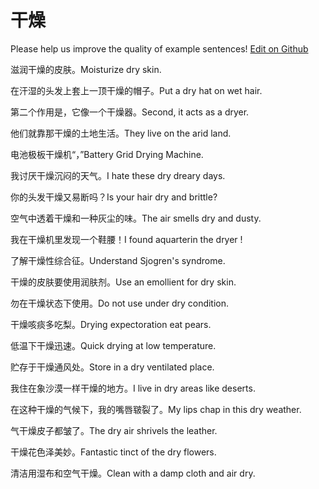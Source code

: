 # 干燥

Please help us improve the quality of example sentences! [Edit on Github](https://github.com/jiyushe/jiyu-example-sentence-source/blob/main/chinese/ganzao.md)

<p><span class="chinese">滋润干燥的皮肤。</span><span class="english">Moisturize dry skin.</span></p>

<p><span class="chinese">在汗湿的头发上套上一顶干燥的帽子。</span><span class="english">Put a dry hat on wet hair.</span></p>

<p><span class="chinese">第二个作用是，它像一个干燥器。</span><span class="english">Second, it acts as a dryer.</span></p>

<p><span class="chinese">他们就靠那干燥的土地生活。</span><span class="english">They live on the arid land.</span></p>

<p><span class="chinese">电池极板干燥机“，”</span><span class="english">Battery Grid Drying Machine.</span></p>

<p><span class="chinese">我讨厌干燥沉闷的天气。</span><span class="english">I hate these dry dreary days.</span></p>

<p><span class="chinese">你的头发干燥又易断吗？</span><span class="english">Is your hair dry and brittle?</span></p>

<p><span class="chinese">空气中透着干燥和一种灰尘的味。</span><span class="english">The air smells dry and dusty.</span></p>

<p><span class="chinese">我在干燥机里发现一个鞋腰！</span><span class="english">I found aquarterin the dryer !</span></p>

<p><span class="chinese">了解干燥性综合征。</span><span class="english">Understand Sjogren's syndrome.</span></p>

<p><span class="chinese">干燥的皮肤要使用润肤剂。</span><span class="english">Use an emollient for dry skin.</span></p>

<p><span class="chinese">勿在干燥状态下使用。</span><span class="english">Do not use under dry condition.</span></p>

<p><span class="chinese">干燥咳痰多吃梨。</span><span class="english">Drying expectoration eat pears.</span></p>

<p><span class="chinese">低温下干燥迅速。</span><span class="english">Quick drying at low temperature.</span></p>

<p><span class="chinese">贮存于干燥通风处。</span><span class="english">Store in a dry ventilated place.</span></p>

<p><span class="chinese">我住在象沙漠一样干燥的地方。</span><span class="english">I live in dry areas like deserts.</span></p>

<p><span class="chinese">在这种干燥的气候下，我的嘴唇皲裂了。</span><span class="english">My lips chap in this dry weather.</span></p>

<p><span class="chinese">气干燥皮子都皱了。</span><span class="english">The dry air shrivels the leather.</span></p>

<p><span class="chinese">干燥花色泽美妙。</span><span class="english">Fantastic tinct of the dry flowers.</span></p>

<p><span class="chinese">清洁用湿布和空气干燥。</span><span class="english">Clean with a damp cloth and air dry.</span></p>

